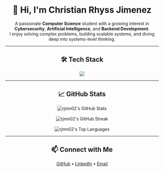<h1 align="center">👋 Hi, I'm Christian Rhyss Jimenez</h1>

<p align="center">
  A passionate <strong>Computer Science</strong> student with a growing interest in <strong>Cybersecurity</strong>, <strong>Artificial Intelligence</strong>, and <strong>Backend Development</strong>.
  <br />
  I enjoy solving complex problems, building scalable systems, and diving deep into systems-level thinking.
  <br />
</p>

---

<h2 align="center">🛠 Tech Stack</h2>

<p align="center">
  <img src="https://skillicons.dev/icons?i=ts,js,python,java,nextjs,nestjs,fastapi,postgres,git,supabase,vscode" />
</p>

---

<h2 align="center">📈 GitHub Stats</h2>

<p align="center">
  <img src="https://github-readme-stats.vercel.app/api?username=rjmn02&theme=synthwave&show_icons=true&hide_border=false&count_private=true" alt="rjmn02's GitHub Stats" />
  <br /><br />
  <img src="https://github-readme-streak-stats.herokuapp.com/?user=rjmn02&theme=synthwave&hide_border=false" alt="rjmn02's GitHub Streak" />
  <br /><br />
  <img src="https://github-readme-stats.vercel.app/api/top-langs/?username=rjmn02&theme=synthwave&show_icons=true&hide_border=false&layout=compact" alt="rjmn02's Top Languages" />
</p>

---

<h2 align="center">📫 Connect with Me</h2>

<p align="center">
  <a href="https://github.com/rjmn02" target="_blank">GitHub</a> •
  <a href="www.linkedin.com/in/christian-rhyss-jimenez-b8752a29a" target="_blank">LinkedIn</a> •
  <a href="rhyssjmn@gmail.com" target="_blank">Email</a>
</p>
